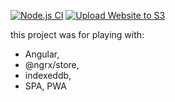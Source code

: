 [![Node.js CI](https://github.com/Diamondlord/Anydo/workflows/Node.js%20CI/badge.svg)](https://github.com/Diamondlord/Anydo/actions?query=workflow%3A%22Node.js+CI%22) [![Upload Website to S3](https://github.com/Diamondlord/Anydo/workflows/Upload%20Website%20to%20S3/badge.svg)](https://github.com/Diamondlord/Anydo/actions?query=workflow%3A%22Upload+Website+to+S3%22)
  
this project was for playing with:  
- Angular,
- @ngrx/store, 
- indexeddb, 
- SPA, PWA
